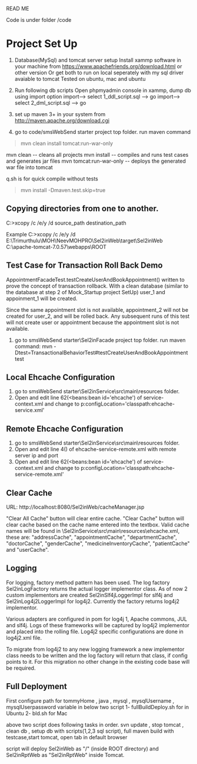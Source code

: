 READ ME

Code is under folder /code

Project Set Up
============

1. Database(MySql) and tomcat server setup
Install xammp software in your machine from https://www.apachefriends.org/download.html or other version 
Or get both to run on local seperately with my sql driver avaiable to tomcat
Tested on ubuntu, mac and ubuntu

2. Run following db scripts
Open phpmyadmin console in xammp, dump db using import option
import--> select 1_ddl_script.sql --> go
import--> select 2_dml_script.sql --> go

3. set up maven 3+ in your system from http://maven.apache.org/download.cgi

4. go to code/smsWebSend starter project top folder.
run maven command
>mvn clean install tomcat:run-war-only


mvn clean -- cleans all projects
mvn install -- compiles and runs test cases and generates jar files 
mvn tomcat:run-war-only  -- deploys the generated war file into tomcat

q.sh is for quick compile without tests 
> mvn install -Dmaven.test.skip=true

Copying directories from one to another.
------------------------------------------------------
C:\>xcopy /c /e/y /d source_path  destination_path

Example
C:\>xcopy /c /e/y /d E:\Trimurthulu\MOH\NeevMOHPRO\Sel2inWeb\target\Sel2inWeb C:\apache-tomcat-7.0.57\webapps\ROOT


Test Case for Transaction Roll Back Demo
--------------------------------------------------
AppointmentFacadeTest.testCreateUserAndBookAppointment() written to prove the concept of transaction rollback. With a clean database (similar to the database at step 2 of Mock_Startup  project SetUp) user_1 and appoinment_1 will be created. 

Since the same appointment slot is not available, appointment_2 will not be created for user_2, and will be rolled back. Any subsequent runs of this test will not create user or appointment because the appointment slot is not available.

1. go to smsWebSend starter\Sel2inFacade project top folder.
run maven command:
mvn -Dtest=TransactionalBehaviorTest#testCreateUserAndBookAppointment test


Local Ehcache Configuration
---------------------------------
1. go to smsWebSend starter\Sel2inService\src\main\resources folder.
2. Open and edit line 62(<beans:bean id='ehcache') of service-context.xml and change to p:configLocation='classpath:ehcache-service.xml'


Remote Ehcache Configuration
---------------------------------
1. go to smsWebSend starter\Sel2inService\src\main\resources folder.
2. Open and edit line 4(<terracottaConfig rejoin="true" url="localhost:9510,localhost:9610"/>) of ehcache-service-remote.xml with remote server ip and port
3. Open and edit line 62(<beans:bean id='ehcache') of service-context.xml and change to p:configLocation='classpath:ehcache-service-remote.xml'

Clear Cache
----------------------------------------------
URL: http://localhost:8080/Sel2inWeb/cacheManager.jsp

"Clear All Cache" button will clear entire cache. "Clear Cache" button will clear cache based on the cache name entered into the textbox. Valid cache names will be found in \Sel2inService\src\main\resources\ehcache.xml, these are: "addressCache", "appointmentCache", "departmentCache", "doctorCache", "genderCache", "medicineInventoryCache", "patientCache" and "userCache".


Logging
-------------------
For logging, factory method pattern has been used. The log factory Sel2inLogFactory
 returns the actual logger implementor class. As of now 2 custom implementors are 
 created Sel2inSlf4jLoggerImpl for slf4j and Sel2inLog4j2LoggerImpl for log4j2. 
 Currently the factory returns log4j2 implementor. 
 
 Various adapters are configured in pom for log4j 1, Apache commons, JUL and slf4j.
Logs of these frameworks will be captured by log4j2 implementor and placed into the
rolling file. Log4j2 specific configurations are done in log4j2.xml file.

To migrate from log4j2 to any new logging framework a new implementor class needs 
to be written and the log factory will return that class, if config points to it. For this migration 
no other change in the existing code base will be required.

Full Deployment
-------------------------
First configure path for tommyHome , java , mysql , mysqlUsername , mysqlUserpassword variable in below two script 
 1- fullBuildDeploy.sh for in Ubuntu
 2- bld.sh for Mac
 
 above two script does following tasks in order. 
 	svn update , stop tomcat , clean db , setup db with scripts(1,2,3 sql script), 
 	full maven build with testcase,start tomcat,
 	open tab in default browser

script will deploy Sel2inWeb as "/" (inside ROOT directory) and Sel2inRptWeb as "Sel2inRptWeb" inside Tomcat.


